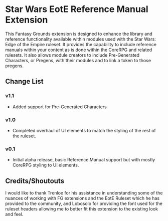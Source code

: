 # Star Wars EotE Reference Manual Extension

This Fantasy Grounds extension is designed to enhance the library and reference functionality available within
modules used with the Star Wars: Edge of the Empire ruleset. It provides the capability to include reference
manuals within your content as is done within the CoreRPG and related rulesets. It also allows module creators
to include Pre-Generated Characters, or Pregens, with their modules and to link a token to those pregens.


## Change List


### v1.1

* Added support for Pre-Generated Characters

### v1.0

* Completed overhaul of UI elements to match the styling of the rest of the ruleset.

### v0.1

* Initial alpha release, basic Reference Manual support but with mostly CoreRPG styling to UI elements.


## Credits/Shoutouts

I would like to thank Trenloe for his assistance in understanding some of the nuances of working with FG extensions and the EotE Ruleset which he has provided to the community, and Lobosolo for providing the font used for the ruleset headers allowing me to better fit this extension to the existing look and feel.